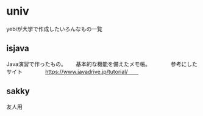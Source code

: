 # univ
yebiが大学で作成したいろんなもの一覧

## isjava
Java演習で作ったもの。　　
基本的な機能を備えたメモ帳。　　　　
参考にしたサイト　　　　
https://www.javadrive.jp/tutorial/　　

## sakky
友人用

